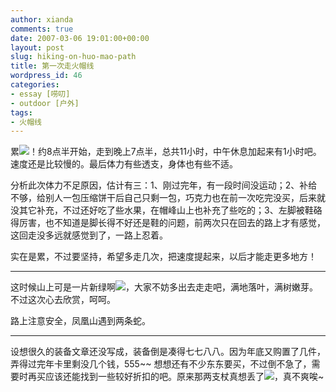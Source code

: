```yaml
---
author: xianda
comments: true
date: 2007-03-06 19:01:00+00:00
layout: post
slug: hiking-on-huo-mao-path
title: 第一次走火帽线
wordpress_id: 46
categories:
- essay [唠叨]
- outdoor [户外]
tags:
- 火帽线
---
```


累![](http://shared.live.com/VIf!VWmJbs6tK-ObyYk28Q/emoticons/smile_confused.gif)！约8点半开始，走到晚上7点半，总共11小时，中午休息加起来有1小时吧。速度还是比较慢的。最后体力有些透支，身体也有些不适。

分析此次体力不足原因，估计有三：1、刚过完年，有一段时间没运动；2、补给不够，给别人一包压缩饼干后自己只剩一包，巧克力也在前一次吃完没买，后来就没其它补充，不过还好吃了些水果，在帽峰山上也补充了些吃的；3、左脚被鞋硌得厉害，也不知道是脚长得不好还是鞋的问题，前两次只在回去的路上才有感觉，这回走没多远就感觉到了，一路上忍着。

实在是累，不过要坚持，希望多走几次，把速度提起来，以后才能走更多地方！

* * *

这时候山上可是一片新绿啊![](http://shared.live.com/VIf!VWmJbs6tK-ObyYk28Q/emoticons/island.gif)，大家不妨多出去走走吧，满地落叶，满树嫩芽。不过这次心去欣赏，呵呵。

路上注意安全，凤凰山遇到两条蛇。

* * *

设想很久的装备文章还没写成，装备倒是凑得七七八八。因为年底又购置了几件，弄得过完年卡里剩没几个钱，555~~ 想想还有不少东东要买，不过倒不急了，需要时再买应该还能找到一些较好折扣的吧。原来那两支杖真想丢了![](http://shared.live.com/VIf!VWmJbs6tK-ObyYk28Q/emoticons/smile_baringteeth.gif)，真不爽唉~

